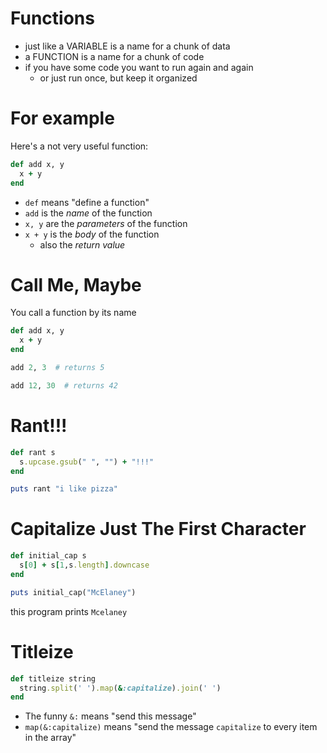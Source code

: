 # Functions

* just like a VARIABLE is a name for a chunk of data
* a FUNCTION is a name for a chunk of code
* if you have some code you want to run again and again
  * or just run once, but keep it organized

# For example

Here's a not very useful function:

```ruby
def add x, y
  x + y
end
```

* `def` means "define a function"
* `add` is the *name* of the function
* `x, y` are the *parameters* of the function
* `x + y` is the *body* of the function
  * also the *return value*

# Call Me, Maybe

You call a function by its name

```ruby
def add x, y
  x + y
end

add 2, 3  # returns 5

add 12, 30  # returns 42
```

# Rant!!!

```ruby
def rant s
  s.upcase.gsub(" ", "") + "!!!"
end

puts rant "i like pizza"
```

# Capitalize Just The First Character

```ruby
def initial_cap s
  s[0] + s[1,s.length].downcase
end

puts initial_cap("McElaney")
```

this program prints `Mcelaney`

# Titleize

```ruby
def titleize string
  string.split(' ').map(&:capitalize).join(' ')
end
```

* The funny `&:` means "send this message"
* `map(&:capitalize)` means "send the message `capitalize` to every item in the array"


